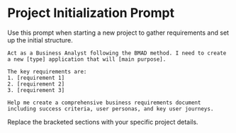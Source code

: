 # Project Initialization Prompt

Use this prompt when starting a new project to gather requirements and set up the initial structure.

```
Act as a Business Analyst following the BMAD method. I need to create a new [type] application that will [main purpose]. 

The key requirements are:
1. [requirement 1]
2. [requirement 2]
3. [requirement 3]

Help me create a comprehensive business requirements document including success criteria, user personas, and key user journeys.
```

Replace the bracketed sections with your specific project details.
